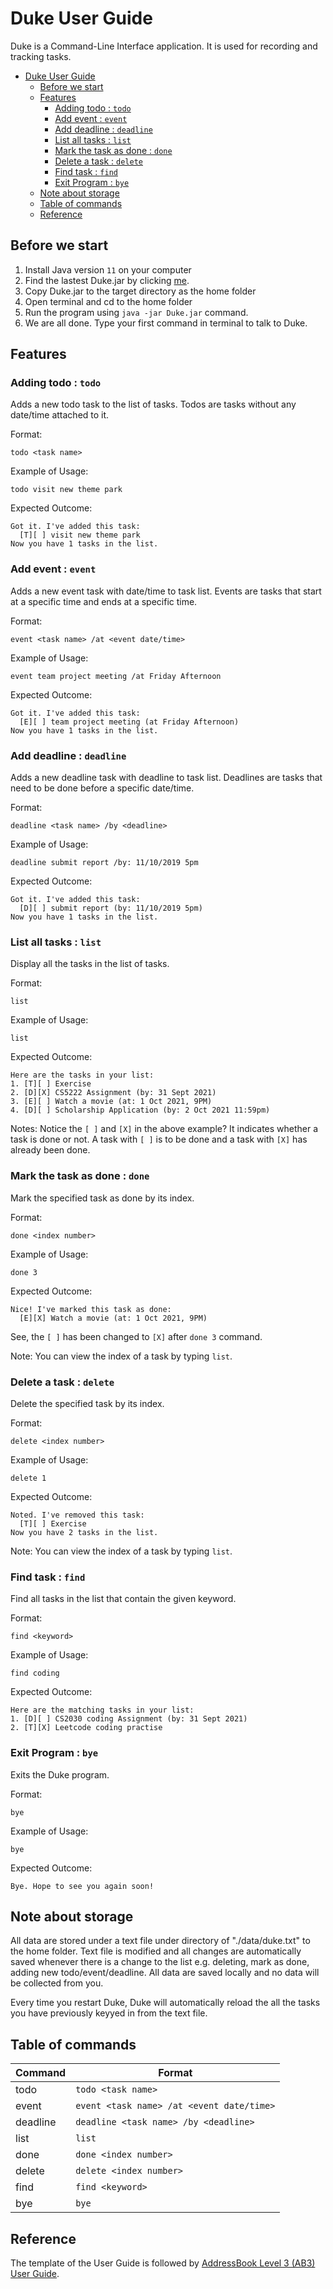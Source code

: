 # Duke User Guide

Duke is a Command-Line Interface application. It is used for recording and tracking tasks.

- [Duke User Guide](#duke-user-guide)
  - [Before we start](#before-we-start)
  - [Features](#features)
    - [Adding todo : `todo`](#adding-todo--todo)
    - [Add event : `event`](#add-event--event)
    - [Add deadline : `deadline`](#add-deadline--deadline)
    - [List all tasks : `list`](#list-all-tasks--list)
    - [Mark the task as done : `done`](#mark-the-task-as-done--done)
    - [Delete a task : `delete`](#delete-a-task--delete)
    - [Find task : `find`](#find-task--find)
    - [Exit Program : `bye`](#exit-program--bye)
  - [Note about storage](#note-about-storage)
  - [Table of commands](#table-of-commands)
  - [Reference](#reference)

## Before we start

1. Install Java version `11` on your computer
2. Find the lastest Duke.jar by clicking [me](https://github.com/ruyian/ip/releases).
3. Copy Duke.jar to the target directory as the home folder
4. Open terminal and cd to the home folder
5. Run the program using `java -jar Duke.jar` command.
6. We are all done. Type your first command in terminal to talk to Duke.

## Features 

### Adding todo : `todo`

Adds a new todo task to the list of tasks.
Todos are tasks without any date/time attached to it.

Format:

`todo <task name>`

Example of Usage:

`todo visit new theme park`

Expected Outcome:
    
    Got it. I've added this task:
      [T][ ] visit new theme park
    Now you have 1 tasks in the list.

### Add event : `event`

Adds a new event task with date/time to task list.
Events are tasks that start at a specific time and ends at a specific time. 

Format:

`event <task name> /at <event date/time>`

Example of Usage:

`event team project meeting /at Friday Afternoon`

Expected Outcome:

    Got it. I've added this task:
      [E][ ] team project meeting (at Friday Afternoon)
    Now you have 1 tasks in the list.

### Add deadline : `deadline`

Adds a new deadline task with deadline to task list.
Deadlines are tasks that need to be done before a specific date/time.

Format:

`deadline <task name> /by <deadline>`

Example of Usage:

`deadline submit report /by: 11/10/2019 5pm`

Expected Outcome:

    Got it. I've added this task:
      [D][ ] submit report (by: 11/10/2019 5pm)
    Now you have 1 tasks in the list.

### List all tasks : `list`

Display all the tasks in the list of tasks.

Format:

`list`

Example of Usage:

`list`

Expected Outcome:

    Here are the tasks in your list:
    1. [T][ ] Exercise
    2. [D][X] CS5222 Assignment (by: 31 Sept 2021)
    3. [E][ ] Watch a movie (at: 1 Oct 2021, 9PM)
    4. [D][ ] Scholarship Application (by: 2 Oct 2021 11:59pm)

Notes: Notice the `[ ]` and `[X]` in the above example? It indicates whether a task is done or not. A task with `[ ]` is to be done and a task with `[X]` has already been done.

### Mark the task as done : `done`

Mark the specified task as done by its index.

Format:

`done <index number>`

Example of Usage:

`done 3`

Expected Outcome:
    
    Nice! I've marked this task as done:
      [E][X] Watch a movie (at: 1 Oct 2021, 9PM)

See, the `[ ]` has been changed to `[X]` after `done 3` command.

Note: You can view the index of a task by typing `list`.


### Delete a task : `delete`

Delete the specified task by its index.

Format:

`delete <index number>`

Example of Usage:

`delete 1`

Expected Outcome:

    Noted. I've removed this task:
      [T][ ] Exercise
    Now you have 2 tasks in the list.

Note: You can view the index of a task by typing `list`.

### Find task : `find`

Find all tasks in the list that contain the given keyword.

Format:

`find <keyword>`

Example of Usage:

`find coding`

Expected Outcome:

    Here are the matching tasks in your list:
    1. [D][ ] CS2030 coding Assignment (by: 31 Sept 2021)
    2. [T][X] Leetcode coding practise

### Exit Program : `bye`

Exits the Duke program.

Format:

`bye`

Example of Usage:

`bye`

Expected Outcome:

    Bye. Hope to see you again soon!


## Note about storage

All data are stored under a text file under directory of "./data/duke.txt" to the home folder. Text file is modified and all changes are automatically saved whenever there is a change to the list e.g. deleting, mark as done, adding new todo/event/deadline. All data are saved locally and no data will be collected from you.

Every time you restart Duke, Duke will automatically reload the all the tasks you have previously keyyed in from the text file.

## Table of commands

Command | Format
--------|--------
todo    |`todo <task name>`
event   |`event <task name> /at <event date/time>`
deadline|`deadline <task name> /by <deadline>`
list    |`list`
done    |`done <index number>`
delete  |`delete <index number>`
find    |`find <keyword>`
bye     |`bye`

## Reference
The template of the User Guide is followed by [AddressBook Level 3 (AB3) User Guide](https://se-education.org/addressbook-level3/UserGuide.html#editing-a-person--edit).